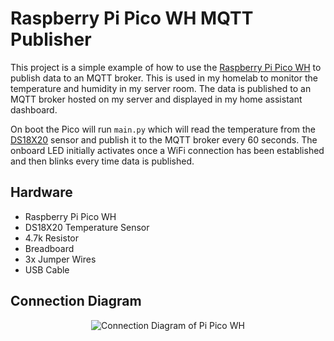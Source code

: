 # Raspberry Pi Pico WH MQTT Publisher

This project is a simple example of how to use the [Raspberry Pi Pico WH](https://thepihut.com/products/raspberry-pi-pico-w?variant=41952994787523) to publish data to an MQTT broker. This is used in my homelab to monitor the temperature and humidity in my server room. The data is published to an MQTT broker hosted on my server and displayed in my home assistant dashboard.

On boot the Pico will run `main.py` which will read the temperature from the [DS18X20](https://thepihut.com/products/waterproof-ds18b20-digital-temperature-sensor-extras?variant=27740417873&currency=GBP&utm_medium=product_sync&utm_source=google&utm_content=sag_organic&utm_campaign=sag_organic&gad_source=1&gclid=CjwKCAjwtNi0BhA1EiwAWZaANBnhGe2AJmlLG1U24ey2xiXdPbHhvD46_rXT4ldNFK6NyepNgkVHZhoCweYQAvD_BwE) sensor and publish it to the MQTT broker every 60 seconds. The onboard LED initially activates once a WiFi connection has been established and then blinks every time data is published.

## Hardware

- Raspberry Pi Pico WH
- DS18X20 Temperature Sensor
- 4.7k Resistor
- Breadboard
- 3x Jumper Wires
- USB Cable

## Connection Diagram

<p align="center">
  <img src="https://how2electronics.com/wp-content/uploads/2022/01/DS18B20-Raspberry-Pi-Pico-1.jpg" alt="Connection Diagram of Pi Pico WH">
</p>
